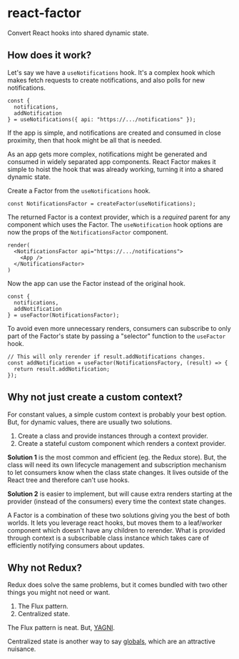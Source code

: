 # react-factor

Convert React hooks into shared dynamic state.

## How does it work?

Let's say we have a `useNotifications` hook. It's a complex hook which makes fetch requests to create notifications, and also polls for new notifications.

```tsx
const {
  notifications,
  addNotification
} = useNotifications({ api: "https://.../notifications" });
```

If the app is simple, and notifications are created and consumed in close proximity, then that hook might be all that is needed.

As an app gets more complex, notifications might be generated and consumed in widely separated app components. React Factor makes it simple to hoist the hook that was already working, turning it into a shared dynamic state.

Create a Factor from the `useNotifications` hook.

```tsx
const NotificationsFactor = createFactor(useNotifications);
```

The returned Factor is a context provider, which is a _required_ parent for any component which uses the Factor. The `useNotification` hook options are now the props of the `NotificationsFactor` component.

```tsx
render(
  <NotificationsFactor api="https://.../notifications">
    <App />
  </NotificationsFactor>
)
```

Now the app can use the Factor instead of the original hook.

```tsx
const {
  notifications,
  addNotification
} = useFactor(NotificationsFactor);
```

To avoid even more unnecessary renders, consumers can subscribe to only part of the Factor's state by passing a "selector" function to the `useFactor` hook.

```tsx
// This will only rerender if result.addNotifications changes.
const addNotification = useFactor(NotificationsFactory, (result) => {
  return result.addNotification;
});
```

## Why not just create a custom context?

For constant values, a simple custom context is probably your best option. But, for dynamic values, there are usually two solutions.

1. Create a class and provide instances through a context provider.
2. Create a stateful custom component which renders a context provider.

**Solution 1** is the most common and efficient (eg. the Redux store). But, the class will need its own lifecycle management and subscription mechanism to let consumers know when the class state changes. It lives outside of the React tree and therefore can't use hooks.

**Solution 2** is easier to implement, but will cause extra renders starting at the provider (instead of the consumers) every time the context state changes.

A Factor is a combination of these two solutions giving you the best of both worlds. It lets you leverage react hooks, but moves them to a leaf/worker component which doesn't have any children to rerender. What is provided through context is a subscribable class instance which takes care of efficiently notifying consumers about updates.

## Why not Redux?

Redux does solve the same problems, but it comes bundled with two other things you might not need or want.

1. The Flux pattern.
2. Centralized state.

The Flux pattern is neat. But, [YAGNI](https://en.wikipedia.org/wiki/You_aren%27t_gonna_need_it).

Centralized state is another way to say [globals](https://www.baeldung.com/cs/global-variables#what-are-the-problems-with-global-variables), which are an attractive nuisance.
